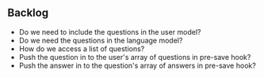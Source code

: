 ## Backlog

- Do we need to include the questions in the user model?
- Do we need the questions in the language model?
- How do we access a list of questions?
- Push the question in to the user's array of questions in pre-save hook?
- Push the answer in to the question's array of answers in pre-save hook?
